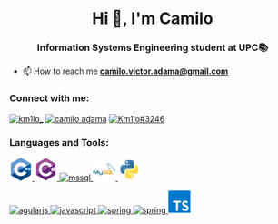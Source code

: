 <h1 align="center">Hi 👋, I'm Camilo</h1>
<h3 align="center">Information Systems Engineering student at UPC📚</h3>


- 📫 How to reach me **camilo.victor.adama@gmail.com**

<h3 align="left">Connect with me:</h3>
<p align="left">
<a href="https://twitter.com/km1lo_" target="_blank"><img align="center" src="https://raw.githubusercontent.com/rahuldkjain/github-profile-readme-generator/master/src/images/icons/Social/twitter.svg" alt="km1lo_" height="30" width="40" /></a>
<a href="https://www.linkedin.com/in/camilo-adama-alvarado-6a93341b9/" target="blank"><img align="center" src="https://raw.githubusercontent.com/rahuldkjain/github-profile-readme-generator/master/src/images/icons/Social/linked-in-alt.svg" alt="camilo adama" height="30" width="40" /></a>
<a href="https://discord.gg/Km1lo#3246" target="blank"><img align="center" src="https://raw.githubusercontent.com/rahuldkjain/github-profile-readme-generator/master/src/images/icons/Social/discord.svg" alt="Km1lo#3246" height="30" width="40" /></a>
</p>

<h3 align="left">Languages and Tools:</h3>
<p align="left"> <a href="https://www.w3schools.com/cpp/" target="_blank" rel="noreferrer"> <img src="https://raw.githubusercontent.com/devicons/devicon/master/icons/cplusplus/cplusplus-original.svg" alt="cplusplus" width="40" height="40"/> </a> <a href="https://www.w3schools.com/cs/" target="_blank" rel="noreferrer"> <img src="https://raw.githubusercontent.com/devicons/devicon/master/icons/csharp/csharp-original.svg" alt="csharp" width="40" height="40"/> </a> <a href="https://www.microsoft.com/en-us/sql-server" target="_blank" rel="noreferrer"> <img src="https://www.svgrepo.com/show/303229/microsoft-sql-server-logo.svg" alt="mssql" width="40" height="40"/> </a> <a href="https://www.mysql.com/" target="_blank" rel="noreferrer"> <img src="https://raw.githubusercontent.com/devicons/devicon/master/icons/mysql/mysql-original-wordmark.svg" alt="mysql" width="40" height="40"/>  <a href="https://www.python.org" target="_blank" rel="noreferrer"> <img src="https://raw.githubusercontent.com/devicons/devicon/master/icons/python/python-original.svg" alt="python" width="40" height="40"/> </a>

<a href="https://angular.io/" target="_blank" rel="noreferrer"> <img src="https://github.com/railwayapp/devicons/blob/main/static/i/angularjs.svg" alt="agularjs" width="40" height="40"/> </a>
<a href="https://www.w3schools.com/js" target="_blank" rel="noreferrer"> <img src="https://github.com/railwayapp/devicons/blob/main/static/i/javascript.svg" alt="javascript" width="40" height="40"/> </a> 
<a href="https://www.w3schools.com/java" target="_blank" rel="noreferrer"> <img src="https://github.com/railwayapp/devicons/blob/main/static/i/java.svg" alt="spring" width="40" height="40"/> </a> 
<a href="https://spring.io/" target="_blank" rel="noreferrer"> <img src="https://www.vectorlogo.zone/logos/springio/springio-icon.svg" alt="spring" width="40" height="40"/> </a> 
<a href="https://www.typescriptlang.org/" target="_blank" rel="noreferrer"> <img src="https://raw.githubusercontent.com/devicons/devicon/master/icons/typescript/typescript-original.svg" alt="typescript" width="40" height="40"/> </a>


</p>

